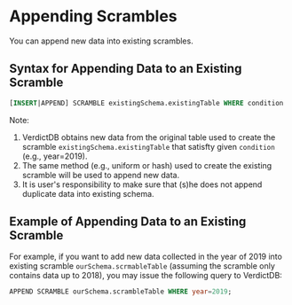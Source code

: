 # Appending Scrambles

You can append new data into existing scrambles.

## Syntax for Appending Data to an Existing Scramble

```sql
[INSERT|APPEND] SCRAMBLE existingSchema.existingTable WHERE condition
```

Note:

1. VerdictDB obtains new data from the original table used to create the scramble `existingSchema.existingTable` that satisfty given `condition` (e.g., year=2019).
1. The same method (e.g., uniform or hash) used to create the existing scramble will be used to append new data.
1. It is user's responsibility to make sure that (s)he does not append duplicate data into existing schema.

## Example of Appending Data to an Existing Scramble

For example, if you want to add new data collected in the year of 2019 into existing scramble `ourSchema.scrmableTable` (assuming the scramble only contains data up to 2018), you may issue the following query to VerdictDB:

```sql
APPEND SCRAMBLE ourSchema.scrambleTable WHERE year=2019;
```